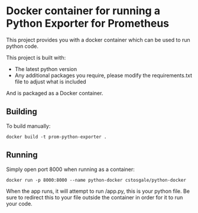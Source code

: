 # Docker container for running a Python Exporter for Prometheus

This project provides you with a docker container which can be used to run python code.

This project is built with:

- The latest python version
- Any additional packages you require, please modify the requirements.txt file to adjust what is included

And is packaged as a Docker container.

## Building

To build manually:

`docker build -t prom-python-exporter .`

## Running

Simply open port 8000 when running as a container:

`docker run -p 8000:8000 --name python-docker cstosgale/python-docker`

When the app runs, it will attempt to run /app.py, this is your python file. Be sure to redirect this to your file outside the container in order for it to run your code.
